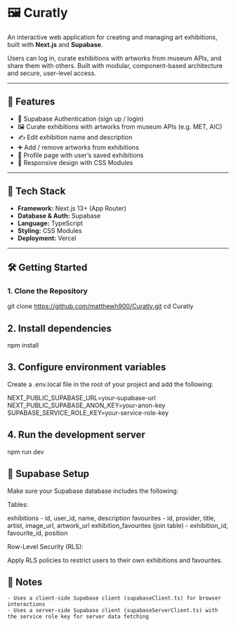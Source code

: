 # 🖼️ Curatly

An interactive web application for creating and managing art exhibitions, built with **Next.js** and **Supabase**.

Users can log in, curate exhibitions with artworks from museum APIs, and share them with others. Built with modular, component-based architecture and secure, user-level access.

---

## 🚀 Features

- 🔐 Supabase Authentication (sign up / login)
- 🖼️ Curate exhibitions with artworks from museum APIs (e.g. MET, AIC)
- ✍️ Edit exhibition name and description
- ➕ Add / remove artworks from exhibitions
- 👤 Profile page with user’s saved exhibitions
- 📱 Responsive design with CSS Modules

---

## 🧱 Tech Stack

- **Framework:** Next.js 13+ (App Router)
- **Database & Auth:** Supabase
- **Language:** TypeScript
- **Styling:** CSS Modules
- **Deployment:** Vercel

---

## 🛠️ Getting Started

### 1. Clone the Repository

git clone https://github.com/matthewh900/Curatly.git
cd Curatly

## 2. Install dependencies

npm install

## 3. Configure environment variables

Create a .env.local file in the root of your project and add the following:

NEXT_PUBLIC_SUPABASE_URL=your-supabase-url
NEXT_PUBLIC_SUPABASE_ANON_KEY=your-anon-key
SUPABASE_SERVICE_ROLE_KEY=your-service-role-key

## 4. Run the development server

npm run dev

## 🔐 Supabase Setup

Make sure your Supabase database includes the following:

Tables:

exhibitions - id, user_id, name, description
favourites - id, provider, title, artist, image_url, artwork_url
exhibition_favourites (join table) - exhibition_id, favourite_id, position

Row-Level Security (RLS):

Apply RLS policies to restrict users to their own exhibitions and favourites.

## 📌 Notes

    - Uses a client-side Supabase client (supabaseClient.ts) for browser interactions
    - Uses a server-side Supabase client (supabaseServerClient.ts) with the service role key for server data fetching
